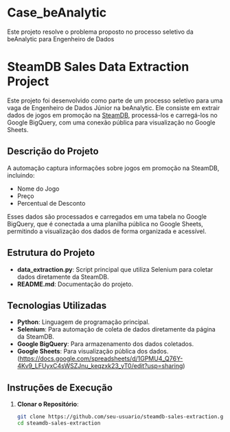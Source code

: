 # Case_beAnalytic
Este projeto resolve o problema proposto no processo seletivo da beAnalytic para Engenheiro de Dados
# SteamDB Sales Data Extraction Project

Este projeto foi desenvolvido como parte de um processo seletivo para uma vaga de Engenheiro de Dados Júnior na beAnalytic. Ele consiste em extrair dados de jogos em promoção na [SteamDB](https://steamdb.info/sales/), processá-los e carregá-los no Google BigQuery, com uma conexão pública para visualização no Google Sheets.

## Descrição do Projeto

A automação captura informações sobre jogos em promoção na SteamDB, incluindo:
- Nome do Jogo
- Preço
- Percentual de Desconto

Esses dados são processados e carregados em uma tabela no Google BigQuery, que é conectada a uma planilha pública no Google Sheets, permitindo a visualização dos dados de forma organizada e acessível.

## Estrutura do Projeto

- **data_extraction.py**: Script principal que utiliza Selenium para coletar dados diretamente da SteamDB.
- **README.md**: Documentação do projeto.

## Tecnologias Utilizadas

- **Python**: Linguagem de programação principal.
- **Selenium**: Para automação de coleta de dados diretamente da página da SteamDB.
- **Google BigQuery**: Para armazenamento dos dados coletados.
- **Google Sheets**: Para visualização pública dos dados. (https://docs.google.com/spreadsheets/d/1GPMU4_Q76Y-4Kv9_LFUyxC4sWSZJnu_keqzxk23_yT0/edit?usp=sharing)

## Instruções de Execução

1. **Clonar o Repositório**:
   ```bash
   git clone https://github.com/seu-usuario/steamdb-sales-extraction.git
   cd steamdb-sales-extraction
